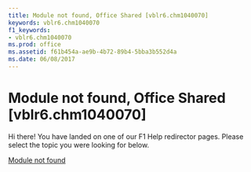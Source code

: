 ```yaml
---
title: Module not found, Office Shared [vblr6.chm1040070]
keywords: vblr6.chm1040070
f1_keywords:
- vblr6.chm1040070
ms.prod: office
ms.assetid: f61b454a-ae9b-4b72-89b4-5bba3b552d4a
ms.date: 06/08/2017
---
```



# Module not found, Office Shared [vblr6.chm1040070]

Hi there! You have landed on one of our F1 Help redirector pages. Please select the topic you were looking for below.

[Module not found](http://msdn.microsoft.com/library/bd966ba5-606c-dd48-7b2c-f27ca8e5fcee%28Office.15%29.aspx)

